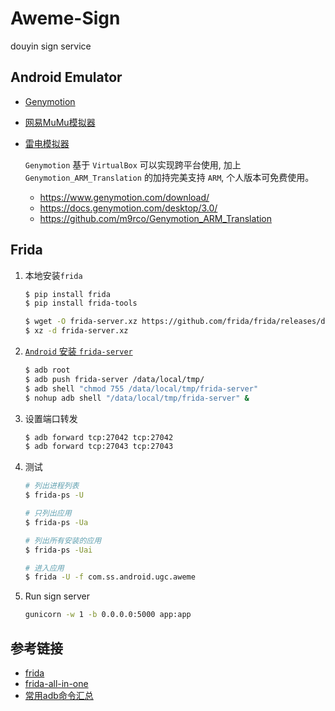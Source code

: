 # Aweme-Sign

douyin sign service

## Android Emulator

- [Genymotion](https://www.genymotion.com/)
- [网易MuMu模拟器](https://mumu.163.com/)
- [雷电模拟器](https://www.ldmnq.com/)

    `Genymotion` 基于 `VirtualBox` 可以实现跨平台使用, 加上 `Genymotion_ARM_Translation` 的加持完美支持 `ARM`, 个人版本可免费使用。
    
    - https://www.genymotion.com/download/
    - https://docs.genymotion.com/desktop/3.0/
    - https://github.com/m9rco/Genymotion_ARM_Translation

## Frida

1. 本地安装`frida`

    ```bash
    $ pip install frida
    $ pip install frida-tools
    
    $ wget -O frida-server.xz https://github.com/frida/frida/releases/download/12.8.13/frida-server-12.8.13-android-x86.xz
    $ xz -d frida-server.xz
    ```

2. [`Android` 安装 `frida-server`](https://frida.re/docs/android/)
    
    ```bash
    $ adb root
    $ adb push frida-server /data/local/tmp/
    $ adb shell "chmod 755 /data/local/tmp/frida-server"
    $ nohup adb shell "/data/local/tmp/frida-server" &
    ```
3. 设置端口转发
    ```bash
    $ adb forward tcp:27042 tcp:27042
    $ adb forward tcp:27043 tcp:27043
    ```

4. 测试
    ```bash
    # 列出进程列表
    $ frida-ps -U

    # 只列出应用
    $ frida-ps -Ua

    # 列出所有安装的应用
    $ frida-ps -Uai

    # 进入应用
    $ frida -U -f com.ss.android.ugc.aweme
    ```
5. Run sign server
    ```bash
    gunicorn -w 1 -b 0.0.0.0:5000 app:app
    ```
## 参考链接

- [frida](https://github.com/frida/frida)
- [frida-all-in-one](https://github.com/hookmaster/frida-all-in-one)
- [常用adb命令汇总](http://mumu.163.com/help/func/20190129/30131_797867.html)
